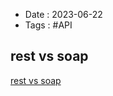 - Date : 2023-06-22
- Tags : #API

## rest vs soap

[rest vs soap](https://auth0.com/learn/rest-vs-soap)

